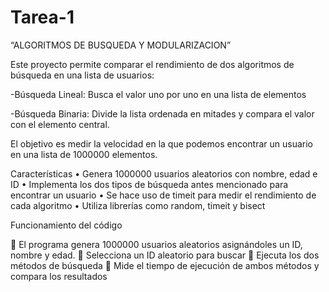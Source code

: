 # Tarea-1
“ALGORITMOS DE BUSQUEDA Y MODULARIZACION”

Este proyecto permite comparar el rendimiento de dos algoritmos de búsqueda en una lista de usuarios:

-Búsqueda Lineal: 
Busca el valor uno por uno en una lista de elementos

-Búsqueda Binaria:
Divide la lista ordenada en mitades y compara el valor con el elemento central.

El objetivo es medir la velocidad en la que podemos encontrar un usuario en una lista de 1000000 elementos.

Características 
•	Genera 1000000 usuarios aleatorios con nombre, edad e ID
•	Implementa los dos tipos de búsqueda antes mencionado para encontrar un usuario
•	Se hace uso de timeit para medir el rendimiento de cada algoritmo
•	Utiliza librerías como random, timeit y bisect

Funcionamiento del código

	El programa genera 1000000 usuarios aleatorios asignándoles un ID, nombre y edad.
	Selecciona un ID aleatorio para buscar
	Ejecuta los dos métodos de búsqueda 
	Mide el tiempo de ejecución de ambos métodos y compara los resultados 

